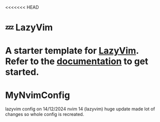 <<<<<<< HEAD

# 💤 LazyVim

A starter template for [LazyVim](https://github.com/LazyVim/LazyVim).
Refer to the [documentation](https://lazyvim.github.io/installation) to get started.
=======

# MyNvimConfig

lazyvim config
on 14/12/2024 nvim 14 (lazyvim) huge update made lot of changes so whole config is recreated.
